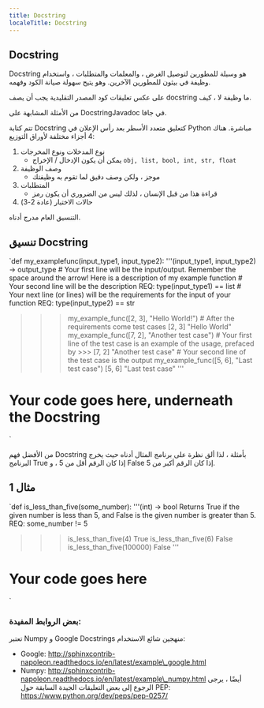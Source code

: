 ```yaml
---
title: Docstring
localeTitle: Docstring
---
```

## Docstring

Docstring هو وسيلة للمطورين لتوصيل الغرض ، والمعلمات والمتطلبات ، واستخدام وظيفة في بيثون للمطورين الآخرين. وهو يتيح سهولة صيانة الكود وفهمه.

على عكس تعليقات كود المصدر التقليدية يجب أن يصف docstring ما وظيفة لا ، كيف.

من الأمثلة المشابهة على DocstringJavadoc في جافا.

تتم كتابة Docstring كتعليق متعدد الأسطر بعد رأس الإعلان في Python مباشرة. هناك 4 أجزاء مختلفة لأوراق التوزيع:

1.  نوع المدخلات ونوع المخرجات
    *   يمكن أن يكون الإدخال / الإخراج `obj, list, bool, int, str, float`
2.  وصف الوظيفة
    *   موجز ، ولكن وصف دقيق لما تقوم به وظيفتك
3.  المتطلبات
    *   قراءة هذا من قبل الإنسان ، لذلك ليس من الضروري أن يكون رمز
4.  حالات الاختبار (عادة 2-3)

التنسيق العام مدرج أدناه.

## تنسيق Docstring

 `def my_examplefunc(input_type1, input_type2): 
  '''(input_type1, input_type2) -> output_type        # Your first line will be the input/output. Remember the space around the arrow! 
  Here is a description of my example function        # Your second line will be the description 
  REQ: type(input_type1) == list                      # Your next line (or lines) will be the requirements for the input of your function 
  REQ: type(input_type2) == str 
  >>> my_example_func([2, 3], "Hello World!")         # After the requirements come test cases 
  [2, 3] "Hello World" 
  >>> my_example_func([7, 2], "Another test case")    # Your first line of the test case is an example of the usage, prefaced by >>> 
  [7, 2] "Another test case"                          # Your second line of the test case is the output 
  >>> my_example_func([5, 6], "Last test case") 
  [5, 6] "Last test case" 
  ''' 
  # Your code goes here, underneath the Docstring 
` 

من الأفضل فهم Docstring بأمثلة ، لذا ألق نظرة على برنامج المثال أدناه حيث يخرج البرنامج True إذا كان الرقم أقل من 5 ، و False إذا كان الرقم أكبر من 5.

## مثال 1

 `def is_less_than_five(some_number): 
  '''(int) -> bool 
  Returns True if the given number is less than 5, and False is the given number is greater than 5. 
  REQ: some_number != 5 
  >>> is_less_than_five(4) 
  True 
  >>> is_less_than_five(6) 
  False 
  >>> is_less_than_five(100000) 
  False 
  ''' 
  # Your code goes here 
` 

### بعض الروابط المفيدة:

تعتبر Numpy و Google Docstrings منهجين شائع الاستخدام:

*   Google: http://sphinxcontrib-napoleon.readthedocs.io/en/latest/example\_google.html
*   Numpy: http://sphinxcontrib-napoleon.readthedocs.io/en/latest/example\_numpy.html أيضًا ، يرجى الرجوع إلى بعض التعليقات الجيدة السابقة حول PEP: https://www.python.org/dev/peps/pep-0257/
